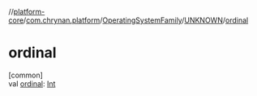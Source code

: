 //[platform-core](../../../../index.md)/[com.chrynan.platform](../../index.md)/[OperatingSystemFamily](../index.md)/[UNKNOWN](index.md)/[ordinal](ordinal.md)

# ordinal

[common]\
val [ordinal](ordinal.md): [Int](https://kotlinlang.org/api/latest/jvm/stdlib/kotlin/-int/index.html)

